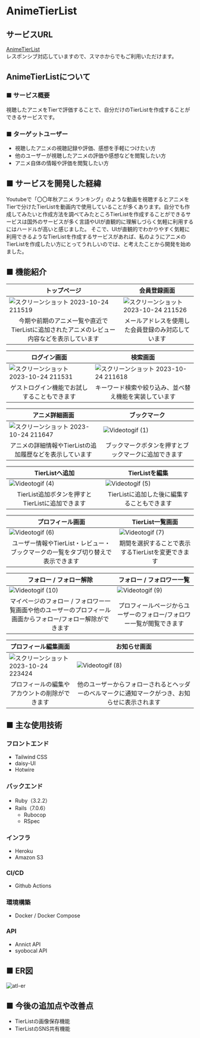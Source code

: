 # AnimeTierList

## サービスURL
[AnimeTierList](https://animetierlist.net)  
レスポンシブ対応していますので、スマホからでもご利用いただけます。

## AnimeTierListについて

### ■ サービス概要
視聴したアニメをTierで評価することで、自分だけのTierListを作成することができるサービスです。

### ■ ターゲットユーザー
* 視聴したアニメの視聴記録や評価、感想を手軽につけたい方
* 他のユーザーが視聴したアニメの評価や感想などを閲覧したい方
* アニメ自体の情報や評価を閲覧したい方

## ■ サービスを開発した経緯
Youtubeで「〇〇年秋アニメ ランキング」のような動画を視聴するとアニメをTierで分けたTierListを動画内で使用していることが多くあります。自分でも作成してみたいと作成方法を調べてみたところTierListを作成することができるサービスは国外のサービスが多く言語やUIが直観的に理解しづらく気軽に利用するにはハードルが高いと感じました。
そこで、UIが直観的でわかりやすく気軽に利用できるようなTierListを作成するサービスがあれば、私のようにアニメのTierListを作成したい方にとってうれしいのでは、と考えたことから開発を始めました。

## ■ 機能紹介
|  <div style="text-align: center;">トップページ</div>  |  <div style="text-align: center;">会員登録画面</div>  |
| ---- | ---- |
|  ![スクリーンショット 2023-10-24 211519](https://github.com/hinata000/ATL/assets/99871721/6fdf06f2-c9e4-455a-a5d1-72db41629563)  |  ![スクリーンショット 2023-10-24 211526](https://github.com/hinata000/ATL/assets/99871721/c784e5bd-cb6e-4aec-94b8-aaa648eefa23)  |
|  <div style="text-align: center;">今期や前期のアニメ一覧や直近でTierListに追加されたアニメのレビュー内容などを表示しています</div>  |  <div style="text-align: center;">メールアドレスを使用した会員登録のみ対応しています</div>  |

|  <div style="text-align: center;">ログイン画面</div>  |  <div style="text-align: center;">検索画面</div>  |
| ---- | ---- |
|  ![スクリーンショット 2023-10-24 211531](https://github.com/hinata000/ATL/assets/99871721/a45a1de3-2df2-4aea-8ac6-fb2b324a8e85)  |  ![スクリーンショット 2023-10-24 211618](https://github.com/hinata000/ATL/assets/99871721/71f03427-72af-49bb-abe2-8df7f7670a46)  |
|  <div style="text-align: center;">ゲストログイン機能でお試しすることもできます</div>  |  <div style="text-align: center;">キーワード検索や絞り込み、並べ替え機能を実装しています</div>  |

|  <div style="text-align: center;">アニメ詳細画面</div>  |  <div style="text-align: center;">ブックマーク</div>  |
| ---- | ---- |
|  ![スクリーンショット 2023-10-24 211647](https://github.com/hinata000/ATL/assets/99871721/aca735e6-c6c6-46bc-81aa-e28372aa8f33)  |  ![Videotogif (1)](https://github.com/hinata000/ATL/assets/99871721/be71afaf-dfe7-4bff-8b67-9c1fd3083ea0)  |
|  <div style="text-align: center;">アニメの詳細情報やTierListの追加履歴などを表示しています</div>  |  <div style="text-align: center;">ブックマークボタンを押すとブックマークに追加できます</div>  |

|  <div style="text-align: center;">TierListへ追加</div>  |  <div style="text-align: center;">TierListを編集</div>  |
| ---- | ---- |
|  ![Videotogif (4)](https://github.com/hinata000/ATL/assets/99871721/3a67d4a7-86a6-4f30-b36a-48b9c400ebd1)  |  ![Videotogif (5)](https://github.com/hinata000/ATL/assets/99871721/f507dd70-4ffb-46d3-af8f-4ad8314a86f5)  |
|  <div style="text-align: center;">TierList追加ボタンを押すとTierListに追加できます</div>  |  <div style="text-align: center;">TierListに追加した後に編集することもできます</div>  |

|  <div style="text-align: center;">プロフィール画面</div>  |  <div style="text-align: center;">TierList一覧画面</div>  |
| ---- | ---- |
|  ![Videotogif (6)](https://github.com/hinata000/ATL/assets/99871721/76ed2055-8035-427d-9385-556bee514355)  |  ![Videotogif (7)](https://github.com/hinata000/ATL/assets/99871721/a0466ebb-a9f2-411b-b133-5c4338bfc6f8)  |
|  <div style="text-align: center;">ユーザー情報やTierList・レビュー・ブックマークの一覧をタブ切り替えで表示できます</div>  |  <div style="text-align: center;">期間を選択することで表示するTierListを変更できます</div>  |

|  <div style="text-align: center;">フォロー / フォロー解除</div>  |  <div style="text-align: center;">フォロー / フォロワー一覧</div>  |
| ---- | ---- |
|  ![Videotogif (10)](https://github.com/hinata000/ATL/assets/99871721/13cbe1ac-9d70-4ef0-853e-c1060bbd5db5)  |  ![Videotogif (9)](https://github.com/hinata000/ATL/assets/99871721/63481def-6a41-4221-b8fa-5414a5ede573)  |
|  <div style="text-align: center;">マイページのフォロー / フォロワー一覧画面や他のユーザーのプロフィール画面からフォロー/フォロー解除ができます</div>  |  <div style="text-align: center;">プロフィールページからユーザーのフォロー/フォロワー一覧が閲覧できます</div>  |

|  <div style="text-align: center;">プロフィール編集画面</div>  |  <div style="text-align: center;">お知らせ画面</div>  |
| ---- | ---- |
|  ![スクリーンショット 2023-10-24 223424](https://github.com/hinata000/ATL/assets/99871721/75d84b21-a433-413e-ba2e-9905875beb39)  |  ![Videotogif (8)](https://github.com/hinata000/ATL/assets/99871721/cbba2a68-98eb-45ca-bac1-749d992b6afb)  |
|  <div style="text-align: center;">プロフィールの編集やアカウントの削除ができます</div>  |  <div style="text-align: center;">他のユーザーからフォローされるとヘッダーのベルマークに通知マークがつき、お知らせに表示されます</div>  |

## ■ 主な使用技術

### フロントエンド
* Tailwind CSS
* daisy-UI
* Hotwire

### バックエンド
* Ruby（3.2.2）
* Rails（7.0.6）
  * Rubocop
  * RSpec

### インフラ
* Heroku
* Amazon S3

### CI/CD
* Github Actions

### 環境構築
* Docker / Docker Compose

### API
* Annict API
* syobocal API

## ■ ER図
![atl-er](https://github.com/hinata000/ATL/assets/99871721/271a28b7-d96b-4470-96d8-bc3ee1ac1cb2)

## ■ 今後の追加点や改善点
* TierListの画像保存機能
* TierListのSNS共有機能